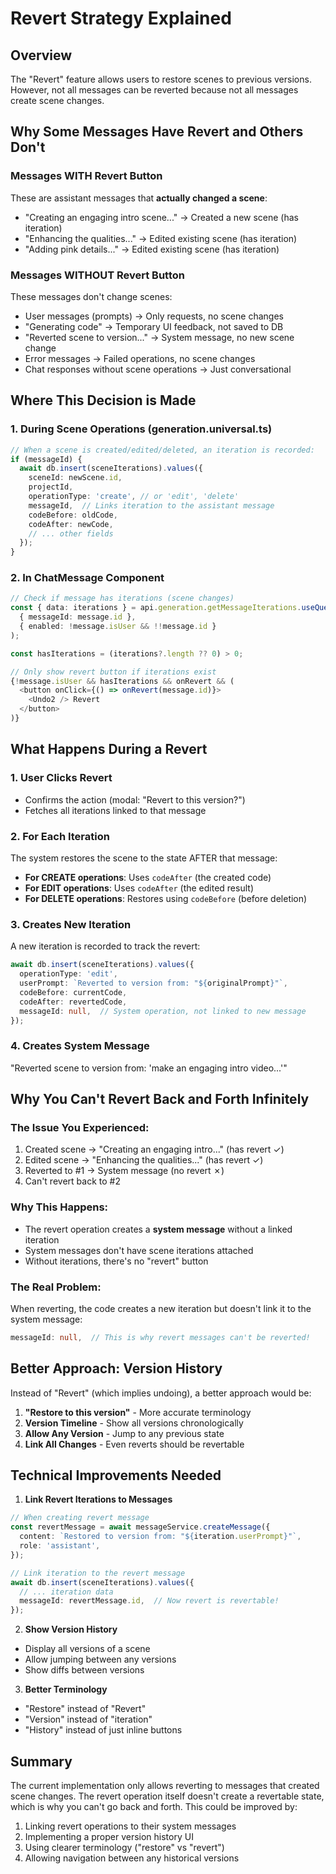 # Revert Strategy Explained

## Overview
The "Revert" feature allows users to restore scenes to previous versions. However, not all messages can be reverted because not all messages create scene changes.

## Why Some Messages Have Revert and Others Don't

### Messages WITH Revert Button
These are assistant messages that **actually changed a scene**:
- "Creating an engaging intro scene..." → Created a new scene (has iteration)
- "Enhancing the qualities..." → Edited existing scene (has iteration)
- "Adding pink details..." → Edited existing scene (has iteration)

### Messages WITHOUT Revert Button
These messages don't change scenes:
- User messages (prompts) → Only requests, no scene changes
- "Generating code" → Temporary UI feedback, not saved to DB
- "Reverted scene to version..." → System message, no new scene change
- Error messages → Failed operations, no scene changes
- Chat responses without scene operations → Just conversational

## Where This Decision is Made

### 1. During Scene Operations (generation.universal.ts)
```typescript
// When a scene is created/edited/deleted, an iteration is recorded:
if (messageId) {
  await db.insert(sceneIterations).values({
    sceneId: newScene.id,
    projectId,
    operationType: 'create', // or 'edit', 'delete'
    messageId,  // Links iteration to the assistant message
    codeBefore: oldCode,
    codeAfter: newCode,
    // ... other fields
  });
}
```

### 2. In ChatMessage Component
```typescript
// Check if message has iterations (scene changes)
const { data: iterations } = api.generation.getMessageIterations.useQuery(
  { messageId: message.id },
  { enabled: !message.isUser && !!message.id }
);

const hasIterations = (iterations?.length ?? 0) > 0;

// Only show revert button if iterations exist
{!message.isUser && hasIterations && onRevert && (
  <button onClick={() => onRevert(message.id)}>
    <Undo2 /> Revert
  </button>
)}
```

## What Happens During a Revert

### 1. User Clicks Revert
- Confirms the action (modal: "Revert to this version?")
- Fetches all iterations linked to that message

### 2. For Each Iteration
The system restores the scene to the state AFTER that message:
- **For CREATE operations**: Uses `codeAfter` (the created code)
- **For EDIT operations**: Uses `codeAfter` (the edited result)
- **For DELETE operations**: Restores using `codeBefore` (before deletion)

### 3. Creates New Iteration
A new iteration is recorded to track the revert:
```typescript
await db.insert(sceneIterations).values({
  operationType: 'edit',
  userPrompt: `Reverted to version from: "${originalPrompt}"`,
  codeBefore: currentCode,
  codeAfter: revertedCode,
  messageId: null,  // System operation, not linked to new message
});
```

### 4. Creates System Message
"Reverted scene to version from: 'make an engaging intro video...'"

## Why You Can't Revert Back and Forth Infinitely

### The Issue You Experienced:
1. Created scene → "Creating an engaging intro..." (has revert ✓)
2. Edited scene → "Enhancing the qualities..." (has revert ✓)
3. Reverted to #1 → System message (no revert ✗)
4. Can't revert back to #2

### Why This Happens:
- The revert operation creates a **system message** without a linked iteration
- System messages don't have scene iterations attached
- Without iterations, there's no "revert" button

### The Real Problem:
When reverting, the code creates a new iteration but doesn't link it to the system message:
```typescript
messageId: null,  // This is why revert messages can't be reverted!
```

## Better Approach: Version History

Instead of "Revert" (which implies undoing), a better approach would be:
1. **"Restore to this version"** - More accurate terminology
2. **Version Timeline** - Show all versions chronologically
3. **Allow Any Version** - Jump to any previous state
4. **Link All Changes** - Even reverts should be revertable

## Technical Improvements Needed

1. **Link Revert Iterations to Messages**
```typescript
// When creating revert message
const revertMessage = await messageService.createMessage({
  content: `Restored to version from: "${iteration.userPrompt}"`,
  role: 'assistant',
});

// Link iteration to the revert message
await db.insert(sceneIterations).values({
  // ... iteration data
  messageId: revertMessage.id,  // Now revert is revertable!
});
```

2. **Show Version History**
- Display all versions of a scene
- Allow jumping between any versions
- Show diffs between versions

3. **Better Terminology**
- "Restore" instead of "Revert"
- "Version" instead of "iteration"
- "History" instead of just inline buttons

## Summary

The current implementation only allows reverting to messages that created scene changes. The revert operation itself doesn't create a revertable state, which is why you can't go back and forth. This could be improved by:
1. Linking revert operations to their system messages
2. Implementing a proper version history UI
3. Using clearer terminology ("restore" vs "revert")
4. Allowing navigation between any historical versions